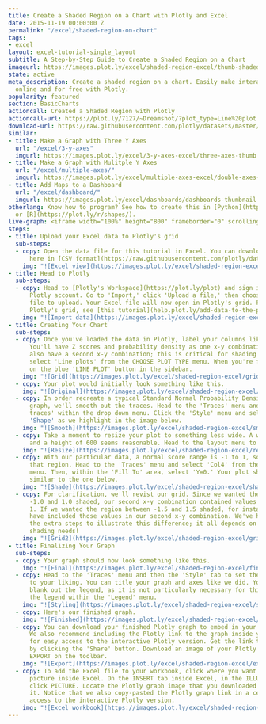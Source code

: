 ```yaml
---
title: Create a Shaded Region on a Chart with Plotly and Excel
date: 2015-11-19 00:00:00 Z
permalink: "/excel/shaded-region-on-chart"
tags:
- excel
layout: excel-tutorial-single_layout
subtitle: A Step-by-Step Guide to Create a Shaded Region on a Chart
imageurl: https://images.plot.ly/excel/shaded-region-excel/thumb-shaded-region.png
state: active
meta_description: Create a shaded region on a chart. Easily make interactive graphs
  online and for free with Plotly.
popularity: featured
section: BasicCharts
actioncall: Created a Shaded Region with Plotly
actioncall-url: https://plot.ly/7127/~Dreamshot/?plot_type=Line%20plot
download-url: https://raw.githubusercontent.com/plotly/datasets/master/shaded-region.csv
similar:
- title: Make a Graph with Three Y Axes
  url: "/excel/3-y-axes"
  imgurl: https://images.plot.ly/excel/3-y-axes-excel/three-axes-thumb.png
- title: Make a Graph with Mulitple Y Axes
  url: "/excel/multiple-axes/"
  imgurl: https://images.plot.ly/excel/multiple-axes-excel/double-axes-chart-thumb.png
- title: Add Maps to a Dashboard
  url: "/excel/dashboard/"
  imgurl: https://images.plot.ly/excel/dashboards/dashboards-thumbnail.png
otherlang: Know how to program? See how to create this in [Python](https://plot.ly/python/shapes/)
  or [R](https://plot.ly/r/shapes/).
live-graph: <iframe width="100%" height="800" frameborder="0" scrolling="no" src="https://plot.ly/~Dreamshot/7133.embed"></iframe>
steps:
- title: Upload your Excel data to Plotly's grid
  sub-steps:
  - copy: Open the data file for this tutorial in Excel. You can download the file
      here in [CSV format](https://raw.githubusercontent.com/plotly/datasets/master/shaded-region.csv)
    img: "![Excel view](https://images.plot.ly/excel/shaded-region-excel/excel-view-shaded-region.png)"
- title: Head to Plotly
  sub-steps:
  - copy: Head to [Plotly's Workspace](https://plot.ly/plot) and sign into your free
      Plotly account. Go to 'Import,' click 'Upload a file,' then choose your Excel
      file to upload. Your Excel file will now open in Plotly's grid. For more about
      Plotly's grid, see [this tutorial](help.plot.ly/add-data-to-the-plotly-grid/)
    img: "![Import data](https://images.plot.ly/excel/shaded-region-excel/import-shaded-region.png)"
- title: Creating Your Chart
  sub-steps:
  - copy: Once you've loaded the data in Plotly, label your columns like we did below.
      You'll have Z scores and probability density as one x-y combination. You'll
      also have a second x-y combination; this is critical for shading purposes! Then,
      select 'Line plots' from the CHOOSE PLOT TYPE menu. When you're finished, click
      on the blue 'LINE PLOT' button in the sidebar.
    img: "![Grid](https://images.plot.ly/excel/shaded-region-excel/grid-shaded-region.png)"
  - copy: Your plot would initially look something like this.
    img: "![Original](https://images.plot.ly/excel/shaded-region-excel/original-shaded-region.png)"
  - copy: In order recreate a typical Standard Normal Probability Density Function
      graph, we'll smooth out the traces. Head to the 'Traces' menu and select 'All
      traces' within the drop down menu. Click the 'Style' menu and select the smooth
      'Shape' as we highlight in the image below.
    img: "![Smooth](https://images.plot.ly/excel/shaded-region-excel/smooth-shaded-region.png)"
  - copy: Take a moment to resize your plot to something less wide. A width of 800
      and a height of 600 seems reasonable. Head to the layout menu to do this.
    img: "![Resize](https://images.plot.ly/excel/shaded-region-excel/resize-shaded-region.png)"
  - copy: With our particular data, a normal score range is -1 to 1, so we'll shade
      that region. Head to the 'Traces' menu and select 'Col4' from the drop down
      menu. Then, within the 'Fill To' area, select 'Y=0.' Your plot should then look
      similar to the one below.
    img: "![Shade](https://images.plot.ly/excel/shaded-region-excel/shade-shaded-region.png)"
  - copy: For clarification, we'll revist our grid. Since we wanted the region between
      -1.0 and 1.0 shaded, our second x-y combination contained values up to -1 and
      1. If we wanted the region between -1.5 and 1.5 shaded, for instances, we would
      have included those values in our second x-y combination. We've highlighted
      the extra steps to illustrate this difference; it all depends on your indivdual
      shading needs!
    img: "![Grid2](https://images.plot.ly/excel/shaded-region-excel/grid2-shaded-region.png)"
- title: Finalizing Your Graph
  sub-steps:
  - copy: Your graph should now look something like this.
    img: "![Final](https://images.plot.ly/excel/shaded-region-excel/final-shaded-region.png)"
  - copy: Head to the 'Traces' menu and then the 'Style' tab to set the trace color
      to your liking. You can title your graph and axes like we did. You can also
      blank out the legend, as it is not particularly necessary for this graph. Hide
      the legend within the 'Legend' menu.
    img: "![Styling](https://images.plot.ly/excel/shaded-region-excel/styling-shaded-region.png)"
  - copy: Here's our finished graph.
    img: "![Finished](https://images.plot.ly/excel/shaded-region-excel/finished-shaded-region.png)"
  - copy: You can download your finished Plotly graph to embed in your Excel workbook.
      We also recommend including the Plotly link to the graph inside your Excel workbook
      for easy access to the interactive Plotly version. Get the link to your graph
      by clicking the 'Share' button. Download an image of your Plotly graph by clicking
      EXPORT on the toolbar.
    img: "![Export](https://images.plot.ly/excel/shaded-region-excel/export-shaded-region.png)"
  - copy: To add the Excel file to your workbook, click where you want to insert the
      picture inside Excel. On the INSERT tab inside Excel, in the ILLUSTRATIONS group,
      click PICTURE. Locate the Plotly graph image that you downloaded and then double-click
      it. Notice that we also copy-pasted the Plotly graph link in a cell for easy
      access to the interactive Plotly version.
    img: "![Excel workbook](https://images.plot.ly/excel/shaded-region-excel/excel-workbook-shaded-region.png)"
---
```


